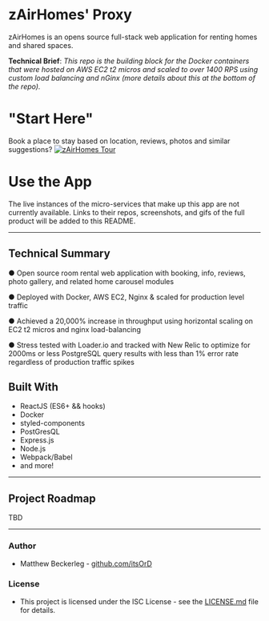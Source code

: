 # zAirHomes' Proxy
zAirHomes is an opens source full-stack web application for renting homes and shared spaces.

**Technical Brief**: *This repo is the building block for the Docker containers that were hosted on AWS EC2 t2 micros and scaled to over 1400 RPS using custom load balancing and nGinx (more details about this at the bottom of the repo).*

# "Start Here"
Book a place to stay based on location, reviews, photos and similar suggestions?
[![zAirHomes Tour](https://img.youtube.com/vi/-j8bSskK35Q/0.jpg)](https://youtu.be/-j8bSskK35Q)

# Use the App
The live instances of the micro-services that make up this app are not currently available.  Links to their repos, screenshots, and gifs of the full product will be added to this README.

 - - - 

## Technical Summary
● Open source room rental web application with booking, info, reviews, photo gallery, and related home carousel modules

● Deployed with Docker, AWS EC2, Nginx & scaled for production level traffic

● Achieved a 20,000% increase in throughput using horizontal scaling on EC2 t2 micros and nginx load-balancing

● Stress tested with Loader.io and tracked with New Relic to optimize for 2000ms or less PostgreSQL query results with less than 1% error rate regardless of production traffic spikes


## Built With
 * ReactJS (ES6+ && hooks)
 * Docker
 * styled-components
 * PostGresQL
 * Express.js
 * Node.js
 * Webpack/Babel
 * and more!

 - - - 

## Project Roadmap 
TBD
 
 - - - 

### Author
 * Matthew Beckerleg - [github.com/itsOrD](github.com/itsOrD)
 
### License
 * This project is licensed under the ISC License - see the [LICENSE.md](LICENSE.md) file for details.
 
